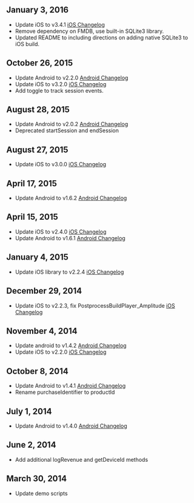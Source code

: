 ## January 3, 2016
* Update iOS to v3.4.1 [iOS Changelog](https://github.com/amplitude/Amplitude-iOS/blob/master/CHANGELOG.md)
* Remove dependency on FMDB, use built-in SQLite3 library.
* Updated README to including directions on adding native SQLite3 to iOS build.

## October 26, 2015
* Update Android to v2.2.0 [Android Changelog](https://github.com/amplitude/Amplitude-Android/blob/master/CHANGELOG.md)
* Update iOS to v3.2.0 [iOS Changelog](https://github.com/amplitude/Amplitude-iOS/blob/master/CHANGELOG.md)
* Add toggle to track session events.

## August 28, 2015
* Update Android to v2.0.2 [Android Changelog](https://github.com/amplitude/Amplitude-Android/blob/master/CHANGELOG.md)
* Deprecated startSession and endSession

## August 27, 2015
* Update iOS to v3.0.0 [iOS Changelog](https://github.com/amplitude/Amplitude-iOS/blob/master/CHANGELOG.md)

## April 17, 2015
* Update Android to v1.6.2 [Android Changelog](https://github.com/amplitude/Amplitude-Android/blob/master/CHANGELOG.md)

## April 15, 2015
* Update iOS to v2.4.0 [iOS Changelog](https://github.com/amplitude/Amplitude-iOS/blob/master/CHANGELOG.md)
* Update Android to v1.6.1 [Android Changelog](https://github.com/amplitude/Amplitude-Android/blob/master/CHANGELOG.md)

## January 4, 2015
* Update iOS library to v2.2.4 [iOS Changelog](https://github.com/amplitude/Amplitude-iOS/blob/master/CHANGELOG.md)

## December 29, 2014
* Update iOS to v2.2.3, fix PostprocessBuildPlayer_Amplitude [iOS Changelog](https://github.com/amplitude/Amplitude-iOS/blob/master/CHANGELOG.md)

## November 4, 2014
* Update android to v1.4.2 [Android Changelog](https://github.com/amplitude/Amplitude-Android/blob/master/CHANGELOG.md)
* Update iOS to v2.2.0 [iOS Changelog](https://github.com/amplitude/Amplitude-iOS/blob/master/CHANGELOG.md)

## October 8, 2014
* Update Android to v1.4.1 [Android Changelog](https://github.com/amplitude/Amplitude-Android/blob/master/CHANGELOG.md)
* Rename purchaseIdentifier to productId

## July 1, 2014
* Update Android to v1.4.0 [Android Changelog](https://github.com/amplitude/Amplitude-Android/blob/master/CHANGELOG.md)

## June 2, 2014
* Add additional logRevenue and getDeviceId methods

## March 30, 2014
* Update demo scripts
